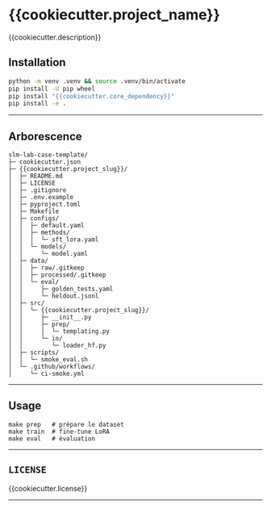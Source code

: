 # {{cookiecutter.project_name}}

{{cookiecutter.description}}

## Installation
```bash
python -m venv .venv && source .venv/bin/activate
pip install -U pip wheel
pip install "{{cookiecutter.core_dependency}}"
pip install -e .
```

---

## Arborescence

```
slm-lab-case-template/
├─ cookiecutter.json
├─ {{cookiecutter.project_slug}}/
│  ├─ README.md
│  ├─ LICENSE
│  ├─ .gitignore
│  ├─ .env.example
│  ├─ pyproject.toml
│  ├─ Makefile
│  ├─ configs/
│  │  ├─ default.yaml
│  │  ├─ methods/
│  │  │  └─ sft_lora.yaml
│  │  └─ models/
│  │     └─ model.yaml
│  ├─ data/
│  │  ├─ raw/.gitkeep
│  │  ├─ processed/.gitkeep
│  │  └─ eval/
│  │     ├─ golden_tests.yaml
│  │     └─ heldout.jsonl
│  ├─ src/
│  │  └─ {{cookiecutter.project_slug}}/
│  │     ├─ __init__.py
│  │     ├─ prep/
│  │     │  └─ templating.py
│  │     └─ io/
│  │        └─ loader_hf.py
│  ├─ scripts/
│  │  └─ smoke_eval.sh
│  └─ .github/workflows/
│     └─ ci-smoke.yml

```

---

## Usage

```
make prep   # prépare le dataset
make train  # fine-tune LoRA
make eval   # évaluation
```

---

## `LICENSE`
{{cookiecutter.license}}

---
